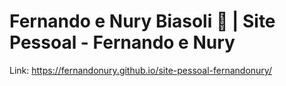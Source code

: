 # Fernando e Nury Biasoli 📁 | Site Pessoal - Fernando e Nury

Link: https://fernandonury.github.io/site-pessoal-fernandonury/